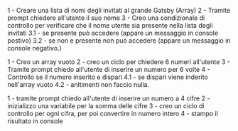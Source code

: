 <!-- Pseudo codice snack 1 (Lista invitati) -->

1 - Creare una lista di nomi degli invitati al grande Gatsby (Array)
2 - Tramite prompt chiedere all'utente il suo nome 
3 - Creo una condizionale di controllo per verificare che il nome utente sia presente nella lista degli invitati
 3.1 - se presente può accedere (appare un messaggio in console postivo)
 3.2 - se non e presente non può accedere (appare un messaggio in console negativo.)




<!-- Pseudo coduce snack 2 (riempimento array) -->

1 - Creo un array vuoto 
2 - creo un ciclo per chiedere 6 numeri all'utente
3 - Tramite prompt chiedo all'utente di inserire un numero per 6 volte
4 - Controllo se il numero inserito e dispari
 4.1 - se dispari viene inderito nell'array vuoto
 4.2 - anltimenti non faccio nulla.



 <!--Pseudo codice snack 3 (somma)  -->



 1 - tramite prompt chiedo all'utente di inserire un numero a 4 cifre
 2 - inizializzo una variabile per la somma delle cifre
 3 - creo un ciclo di controllo per ogni cifra, per poi convertire in numero intero
 4 - stampo il risultato in console